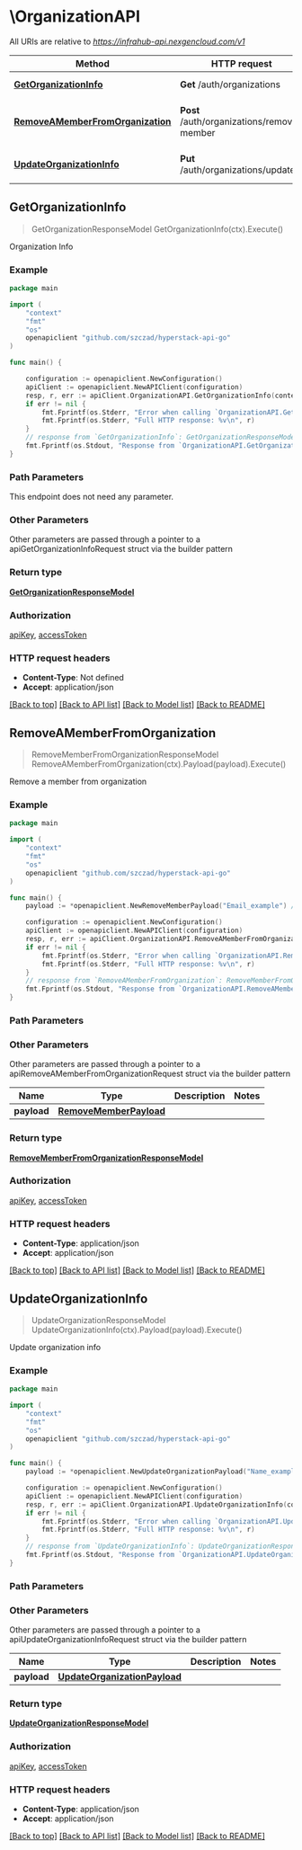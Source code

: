 # \OrganizationAPI

All URIs are relative to *https://infrahub-api.nexgencloud.com/v1*

Method | HTTP request | Description
------------- | ------------- | -------------
[**GetOrganizationInfo**](OrganizationAPI.md#GetOrganizationInfo) | **Get** /auth/organizations | Organization Info
[**RemoveAMemberFromOrganization**](OrganizationAPI.md#RemoveAMemberFromOrganization) | **Post** /auth/organizations/remove-member | Remove a member from organization
[**UpdateOrganizationInfo**](OrganizationAPI.md#UpdateOrganizationInfo) | **Put** /auth/organizations/update | Update organization info



## GetOrganizationInfo

> GetOrganizationResponseModel GetOrganizationInfo(ctx).Execute()

Organization Info

### Example

```go
package main

import (
	"context"
	"fmt"
	"os"
	openapiclient "github.com/szczad/hyperstack-api-go"
)

func main() {

	configuration := openapiclient.NewConfiguration()
	apiClient := openapiclient.NewAPIClient(configuration)
	resp, r, err := apiClient.OrganizationAPI.GetOrganizationInfo(context.Background()).Execute()
	if err != nil {
		fmt.Fprintf(os.Stderr, "Error when calling `OrganizationAPI.GetOrganizationInfo``: %v\n", err)
		fmt.Fprintf(os.Stderr, "Full HTTP response: %v\n", r)
	}
	// response from `GetOrganizationInfo`: GetOrganizationResponseModel
	fmt.Fprintf(os.Stdout, "Response from `OrganizationAPI.GetOrganizationInfo`: %v\n", resp)
}
```

### Path Parameters

This endpoint does not need any parameter.

### Other Parameters

Other parameters are passed through a pointer to a apiGetOrganizationInfoRequest struct via the builder pattern


### Return type

[**GetOrganizationResponseModel**](GetOrganizationResponseModel.md)

### Authorization

[apiKey](../README.md#apiKey), [accessToken](../README.md#accessToken)

### HTTP request headers

- **Content-Type**: Not defined
- **Accept**: application/json

[[Back to top]](#) [[Back to API list]](../README.md#documentation-for-api-endpoints)
[[Back to Model list]](../README.md#documentation-for-models)
[[Back to README]](../README.md)


## RemoveAMemberFromOrganization

> RemoveMemberFromOrganizationResponseModel RemoveAMemberFromOrganization(ctx).Payload(payload).Execute()

Remove a member from organization

### Example

```go
package main

import (
	"context"
	"fmt"
	"os"
	openapiclient "github.com/szczad/hyperstack-api-go"
)

func main() {
	payload := *openapiclient.NewRemoveMemberPayload("Email_example") // RemoveMemberPayload | 

	configuration := openapiclient.NewConfiguration()
	apiClient := openapiclient.NewAPIClient(configuration)
	resp, r, err := apiClient.OrganizationAPI.RemoveAMemberFromOrganization(context.Background()).Payload(payload).Execute()
	if err != nil {
		fmt.Fprintf(os.Stderr, "Error when calling `OrganizationAPI.RemoveAMemberFromOrganization``: %v\n", err)
		fmt.Fprintf(os.Stderr, "Full HTTP response: %v\n", r)
	}
	// response from `RemoveAMemberFromOrganization`: RemoveMemberFromOrganizationResponseModel
	fmt.Fprintf(os.Stdout, "Response from `OrganizationAPI.RemoveAMemberFromOrganization`: %v\n", resp)
}
```

### Path Parameters



### Other Parameters

Other parameters are passed through a pointer to a apiRemoveAMemberFromOrganizationRequest struct via the builder pattern


Name | Type | Description  | Notes
------------- | ------------- | ------------- | -------------
 **payload** | [**RemoveMemberPayload**](RemoveMemberPayload.md) |  | 

### Return type

[**RemoveMemberFromOrganizationResponseModel**](RemoveMemberFromOrganizationResponseModel.md)

### Authorization

[apiKey](../README.md#apiKey), [accessToken](../README.md#accessToken)

### HTTP request headers

- **Content-Type**: application/json
- **Accept**: application/json

[[Back to top]](#) [[Back to API list]](../README.md#documentation-for-api-endpoints)
[[Back to Model list]](../README.md#documentation-for-models)
[[Back to README]](../README.md)


## UpdateOrganizationInfo

> UpdateOrganizationResponseModel UpdateOrganizationInfo(ctx).Payload(payload).Execute()

Update organization info

### Example

```go
package main

import (
	"context"
	"fmt"
	"os"
	openapiclient "github.com/szczad/hyperstack-api-go"
)

func main() {
	payload := *openapiclient.NewUpdateOrganizationPayload("Name_example") // UpdateOrganizationPayload | 

	configuration := openapiclient.NewConfiguration()
	apiClient := openapiclient.NewAPIClient(configuration)
	resp, r, err := apiClient.OrganizationAPI.UpdateOrganizationInfo(context.Background()).Payload(payload).Execute()
	if err != nil {
		fmt.Fprintf(os.Stderr, "Error when calling `OrganizationAPI.UpdateOrganizationInfo``: %v\n", err)
		fmt.Fprintf(os.Stderr, "Full HTTP response: %v\n", r)
	}
	// response from `UpdateOrganizationInfo`: UpdateOrganizationResponseModel
	fmt.Fprintf(os.Stdout, "Response from `OrganizationAPI.UpdateOrganizationInfo`: %v\n", resp)
}
```

### Path Parameters



### Other Parameters

Other parameters are passed through a pointer to a apiUpdateOrganizationInfoRequest struct via the builder pattern


Name | Type | Description  | Notes
------------- | ------------- | ------------- | -------------
 **payload** | [**UpdateOrganizationPayload**](UpdateOrganizationPayload.md) |  | 

### Return type

[**UpdateOrganizationResponseModel**](UpdateOrganizationResponseModel.md)

### Authorization

[apiKey](../README.md#apiKey), [accessToken](../README.md#accessToken)

### HTTP request headers

- **Content-Type**: application/json
- **Accept**: application/json

[[Back to top]](#) [[Back to API list]](../README.md#documentation-for-api-endpoints)
[[Back to Model list]](../README.md#documentation-for-models)
[[Back to README]](../README.md)

